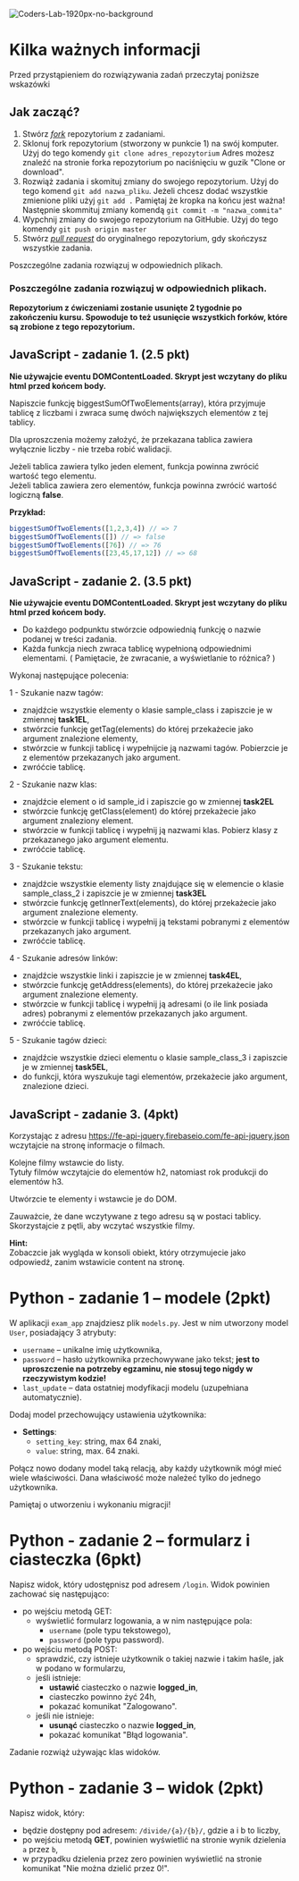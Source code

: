 ![Coders-Lab-1920px-no-background](https://user-images.githubusercontent.com/30623667/104709387-2b7ac180-571f-11eb-9b94-517aa6d501c9.png)

# Kilka ważnych informacji

Przed przystąpieniem do rozwiązywania zadań przeczytaj poniższe wskazówki

## Jak zacząć?

1. Stwórz [*fork*](https://guides.github.com/activities/forking/) repozytorium z zadaniami.
2. Sklonuj fork repozytorium (stworzony w punkcie 1) na swój komputer. Użyj do tego komendy `git clone adres_repozytorium`
Adres możesz znaleźć na stronie forka repozytorium po naciśnięciu w guzik "Clone or download".
3. Rozwiąż zadania i skomituj zmiany do swojego repozytorium. Użyj do tego komend `git add nazwa_pliku`.
Jeżeli chcesz dodać wszystkie zmienione pliki użyj `git add .` 
Pamiętaj że kropka na końcu jest ważna!
Następnie skommituj zmiany komendą `git commit -m "nazwa_commita"`
4. Wypchnij zmiany do swojego repozytorium na GitHubie.  Użyj do tego komendy `git push origin master`
5. Stwórz [*pull request*](https://help.github.com/articles/creating-a-pull-request) do oryginalnego repozytorium, gdy skończysz wszystkie zadania.

Poszczególne zadania rozwiązuj w odpowiednich plikach.

### Poszczególne zadania rozwiązuj w odpowiednich plikach.

**Repozytorium z ćwiczeniami zostanie usunięte 2 tygodnie po zakończeniu kursu. Spowoduje to też usunięcie wszystkich forków, które są zrobione z tego repozytorium.**


## JavaScript - zadanie 1. (2.5 pkt)

**Nie używajcie eventu DOMContentLoaded. Skrypt jest wczytany do pliku html przed końcem body.**

Napiszcie funkcję biggestSumOfTwoElements(array), która przyjmuje tablicę z liczbami i zwraca sumę dwóch największych elementów z tej tablicy. 

Dla uproszczenia możemy założyć, że przekazana tablica zawiera wyłącznie liczby - nie trzeba robić walidacji.

Jeżeli tablica zawiera tylko jeden element, funkcja powinna zwrócić wartość tego elementu.  
Jeżeli tablica zawiera zero elementów, funkcja powinna zwrócić wartość logiczną **false**.

**Przykład:**
```js
biggestSumOfTwoElements([1,2,3,4]) // => 7
biggestSumOfTwoElements([]) // => false
biggestSumOfTwoElements([76]) // => 76
biggestSumOfTwoElements([23,45,17,12]) // => 68
```

## JavaScript - zadanie 2. (3.5 pkt)

**Nie używajcie eventu DOMContentLoaded. Skrypt jest wczytany do pliku html przed końcem body.**

- Do każdego podpunktu stwórzcie odpowiednią funkcję o nazwie podanej w treści zadania.
- Każda funkcja niech zwraca tablicę wypełnioną odpowiednimi elementami. ( Pamiętacie, że zwracanie, a wyświetlanie to różnica? )

Wykonaj następujące polecenia:

1 - Szukanie nazw tagów:
- znajdźcie wszystkie elementy o klasie sample_class i zapiszcie je w zmiennej **task1EL**,
- stwórzcie funkcję getTag(elements) do której przekażecie jako argument znalezione elementy,
- stwórzcie w funkcji tablicę i wypełnijcie ją nazwami tagów. Pobierzcie je z elementów przekazanych jako argument.
- zwróćcie tablicę.

2 - Szukanie nazw klas:
- znajdźcie element o id sample_id i zapiszcie go w zmiennej **task2EL**
- stwórzcie funkcję getClass(element) do której przekażecie jako argument znaleziony element.
- stwórzcie w funkcji tablicę i wypełnij ją nazwami klas. Pobierz klasy z przekazanego jako argument elementu.
- zwróćcie tablicę.

3 - Szukanie tekstu:
- znajdźcie wszystkie elementy listy znajdujące się w elemencie o klasie sample_class_2 i zapiszcie je w zmiennej **task3EL**
- stwórzcie funkcję getInnerText(elements), do której przekażecie jako argument znalezione elementy.
- stwórzcie w funkcji tablicę i wypełnij ją tekstami pobranymi z elementów przekazanych jako argument.
- zwróćcie tablicę.

4 - Szukanie adresów linków:
- znajdźcie wszystkie linki i zapiszcie je w zmiennej **task4EL**,
- stwórzcie funkcję getAddress(elements), do której przekażecie jako argument znalezione elementy.
- stwórzcie w funkcji tablicę i wypełnij ją adresami (o ile link posiada adres) pobranymi z elementów przekazanych jako argument.
- zwróćcie tablicę.

5 - Szukanie tagów dzieci:
- znajdźcie wszystkie dzieci elementu o klasie sample_class_3 i zapiszcie je w zmiennej **task5EL**,
- do funkcji, która wyszukuje tagi elementów, przekażecie jako argument, znalezione dzieci.

## JavaScript - zadanie 3. (4pkt)

Korzystając z adresu https://fe-api-jquery.firebaseio.com/fe-api-jquery.json wczytajcie na stronę informacje o filmach. 

Kolejne filmy wstawcie do listy.  
Tytuły filmów wczytajcie do elementów h2, natomiast rok produkcji do elementów h3. 

Utwórzcie te elementy i wstawcie je do DOM. 

Zauważcie, że dane wczytywane z tego adresu są w postaci tablicy. 
Skorzystajcie z pętli, aby wczytać wszystkie filmy.

**Hint:**  
 Zobaczcie jak wygląda w konsoli obiekt, który otrzymujecie jako odpowiedź, zanim wstawicie content na stronę.



# Python - zadanie 1 &ndash; modele (2pkt)

W aplikacji `exam_app` znajdziesz plik `models.py`. Jest w nim utworzony model
`User`, posiadający 3 atrybuty:
* `username` &ndash; unikalne imię użytkownika,
* `password` &ndash; hasło użytkownika przechowywane jako tekst;
    **jest to uproszczenie na potrzeby egzaminu, nie stosuj tego nigdy w rzeczywistym kodzie!**
* `last_update` &ndash; data ostatniej modyfikacji modelu (uzupełniana automatycznie).

Dodaj model przechowujący ustawienia użytkownika:

* **Settings**:
    * `setting_key`: string, max 64 znaki,
    * `value`: string, max. 64 znaki.

Połącz nowo dodany model taką relacją, aby każdy użytkownik mógł mieć wiele właściwości.
Dana właściwość może należeć tylko do jednego użytkownika.

Pamiętaj o utworzeniu i wykonaniu migracji!


# Python - zadanie 2 &ndash; formularz i ciasteczka (6pkt)

Napisz widok, który udostępnisz pod adresem `/login`. Widok powinien zachować się następująco:

* po wejściu metodą GET:
    * wyświetlić formularz logowania, a w nim następujące pola:
        * `username` (pole typu tekstowego),
        * `password` (pole typu password).
* po wejściu metodą POST:
    * sprawdzić, czy istnieje użytkownik o takiej nazwie i takim haśle, jak w podano w formularzu,
    * jeśli istnieje:
        * **ustawić** ciasteczko o nazwie **logged_in**, 
        * ciasteczko powinno żyć 24h,
        * pokazać komunikat "Zalogowano".
    * jeśli nie istnieje:
        * **usunąć** ciasteczko o nazwie **logged_in**, 
        * pokazać komunikat "Błąd logowania".
    

Zadanie rozwiąż używając klas widoków.


# Python - zadanie 3 &ndash; widok (2pkt)

Napisz widok, który:
* będzie dostępny pod adresem: `/divide/{a}/{b}/`, gdzie a i b to liczby,
* po wejściu metodą **GET**, powinien wyświetlić na stronie wynik dzielenia `a` przez `b`,
* w przypadku dzielenia przez zero powinien wyświetlić na stronie komunikat "Nie można dzielić przez 0!".


